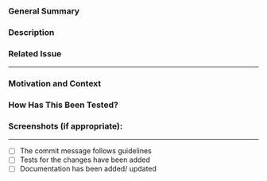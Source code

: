 ### General Summary

### Description
<!--- Describe changes in detail -->

### Related Issue
<!--- Please link to the issue here: -->

---

### Motivation and Context

### How Has This Been Tested?
<!--- Please describe in detail how you tested your changes. -->
<!--- Include details of your testing environment, and the tests you ran to -->

### Screenshots (if appropriate):

---

<!--- Please check if the PR fulfills these requirements -->
- [ ] The commit message follows guidelines
- [ ] Tests for the changes have been added
- [ ] Documentation has been added/ updated
